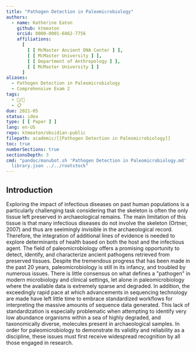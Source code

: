 ```yaml
---
title: "Pathogen Detection in Paleomicrobiology"
authors:
  - name: Katherine Eaton
    github: ktmeaton
    orcid: 0000-0001-6862-7756
    affiliations:
      [
        [ [ McMaster Ancient DNA Center ] ],
        [ [ McMaster University ] ],
        [ [ Department of Anthropology ] ],
        [ [ McMaster University ] ]
      ]
aliases:
  - Pathogen Detection in Paleomicrobiology
  - Comprehensive Exam 2
tags:
  - 📝/🌱
  - 📋
due: 2021-05
status: idea
type: [ [ Paper ] ]
lang: en-US
repo: ktmeaton/obsidian-public
filepath: academic/[[Pathogen Detection in Paleomicrobiology]]
toc: true
numberSections: true
sectionsDepth: 3
cmd: "pandoc/manubot.sh 'Pathogen Detection in Paleomicrobiology.md'
  library.json ../../rootstock"
---
```


## Introduction

Exploring the impact of infectious diseases on past human populations is a particularly challenging task considering that the skeleton is often the only tissue left preserved in archaeological remains. The main limitation of this tissue is that many infectious diseases do not involve the skeleton (Ortner, 2007) and thus are seeimingly invisible in the archaeological record. Therefore, the integration of additional lines of evidence is needed to explore determinants of health based on both the host and the infectious agent. The field of paleomicrobiology offers a promising opportunity to detect, identify, and characterize ancient pathogens retrieved from preserved tissues. Despite the tremendous progress that has been made in the past 20 years, paleomicrobiology is still in its infancy, and troubled by numerous issues. There is little consensus on what defines a "pathogen" in modern microbiology and clinical settings, let alone in paleomicrobiology where the available data is extremely sparse and degraded. In addition, the exceedingly rapid pace at which advancements in sequencing technology are made have left little time to embrace standardized workflows for interpreting the massive amounts of sequence data generated. This lack of standardization is especially problematic when attempting to identify very low abundance organisms within a sea of highly degraded, and taxonomically diverse, molecules present in archaeological samples. In order for paleomicrobiology to demonstrate its validity and reliability as a discipline, these issues must first receive widespread recognition by all those engaged in research.